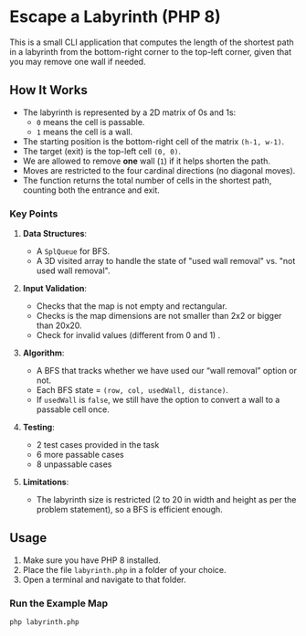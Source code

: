 # Escape a Labyrinth (PHP 8)

This is a small CLI application that computes the length of the shortest path in a labyrinth from the bottom-right corner to the top-left corner, given that you may remove one wall if needed.

## How It Works

- The labyrinth is represented by a 2D matrix of 0s and 1s:
    - `0` means the cell is passable.
    - `1` means the cell is a wall.
- The starting position is the bottom-right cell of the matrix `(h-1, w-1)`.
- The target (exit) is the top-left cell `(0, 0)`.
- We are allowed to remove **one** wall (`1`) if it helps shorten the path.
- Moves are restricted to the four cardinal directions (no diagonal moves).
- The function returns the total number of cells in the shortest path, counting both the entrance and exit.

### Key Points

1. **Data Structures**:
    - A `SplQueue` for BFS.
    - A 3D visited array to handle the state of "used wall removal" vs. "not used wall removal".

2. **Input Validation**:
    - Checks that the map is not empty and rectangular.
    - Checks is the map dimensions are not smaller than 2x2 or bigger than 20x20.
    - Check for invalid values (different from 0 and 1) .

3. **Algorithm**:
    - A BFS that tracks whether we have used our “wall removal” option or not.
    - Each BFS state = `(row, col, usedWall, distance)`.
    - If `usedWall` is `false`, we still have the option to convert a wall to a passable cell once.

4. **Testing**:
    - 2 test cases provided in the task
    - 6 more passable cases 
    - 8 unpassable cases

5. **Limitations**:
    - The labyrinth size is restricted (2 to 20 in width and height as per the problem statement), so a BFS is efficient enough.

## Usage

1. Make sure you have PHP 8 installed.
2. Place the file `labyrinth.php` in a folder of your choice.
3. Open a terminal and navigate to that folder.

### Run the Example Map 

```bash
php labyrinth.php

